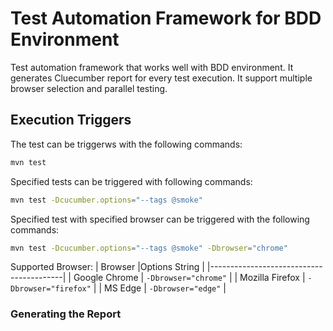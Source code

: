 # Test Automation Framework for BDD Environment 
Test automation framework that works well with BDD environment. It generates Cluecumber report for every test execution. It support multiple browser selection and parallel testing.


## Execution Triggers
The test can be triggerws with the following commands:
```bash
mvn test 
```

Specified tests can be triggered with following commands:
```bash
mvn test -Dcucumber.options="--tags @smoke"
```

Specified test with specified browser can be triggered with the following commands:
```bash
mvn test -Dcucumber.options="--tags @smoke" -Dbrowser="chrome"
```

Supported Browser:
| Browser         |Options String         |
|-----------------------------------------|
| Google Chrome   | `-Dbrowser="chrome"`  |
| Mozilla Firefox | `-Dbrowser="firefox"` |
| MS Edge         | `-Dbrowser="edge"`    |


### Generating the Report


